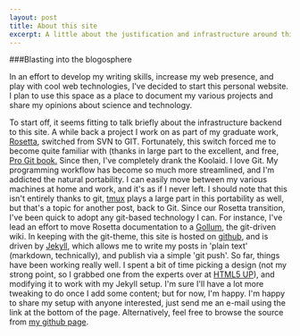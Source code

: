 ```yaml
---
layout: post
title: About this site
excerpt: A little about the justification and infrastructure around this site
---
```


###Blasting into the blogosphere

In an effort to develop my writing skills, increase my web presence, and play with cool web technologies, I've decided to start this personal website. I plan to use this space 
as a place to document my various projects and share my opinions about science and technology. 

To start off, it seems fitting to talk briefly about the infrastructure backend to this site. A while back a project I work on as part of my graduate work, [Rosetta](http://www.RosettaCommons.org),
switched from SVN to GIT. Fortunately, this switch forced me to become quite familiar with (thanks in large part to the excellent, and free, [Pro Git book.](http://git-scm.com/book)
Since then, I've completely drank the Koolaid. I love Git. My programming workflow has become so much more streamlined, and I'm addicted the natural portability. I can easily move
between my various machines at home and work, and it's as if I never left. I should note that this isn't entirely thanks to git, [tmux](http://tmux.sourceforge.net/) plays a large
part in this portability as well, but that's a topic for another post, back to Git. Since our Rosetta transition, I've been quick to adopt any git-based technology I can. For instance,
I've lead an effort to move Rosetta documentation to a [Gollum](https://github.com/gollum/gollum), the git-driven wiki. In keeping with the git-theme, this site is hosted on [github](http://jekyllrb.com/), and is
driven by [Jekyll](http://jekyllrb.com/), which allows me to write my posts in 'plain text' (markdown, technically), and publish via a simple 'git push'. So far, things have been
working really well. I spent a bit of time picking a design (not my strong point, so I grabbed one from the experts over at [HTML5 UP](http://html5up.net/)), and modifying it to
work with my Jekyll setup. I'm sure I'll have a lot more tweaking to do once I add some content; but for now, I'm happy. I'm happy to share my setup with anyone interested, just
send me an e-mail using the link at the bottom of the page. Alternatively, feel free to browse the source from [my github page](https://github.com/tjacobs2/tjacobs2.github.io).

